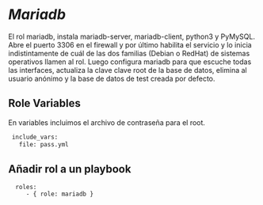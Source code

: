_Mariadb_
=========

El rol mariadb, instala mariadb-server, mariadb-client, python3 y PyMySQL. Abre el puerto 3306 en el firewall y por último habilita el servicio y lo inicia indistintamente de cuál de las dos familias (Debian o RedHat) de sistemas operativos llamen al rol. Luego configura mariadb para que escuche todas las interfaces, actualiza la clave clave root de la base de datos, elimina al usuario anónimo y la base de datos de test creada por defecto. 




Role Variables
--------------

En variables incluimos el archivo de contraseña para el root.

```bash
 include_vars:
   file: pass.yml
```


Añadir rol a un playbook
----------------


      roles:
         - { role: mariadb }
